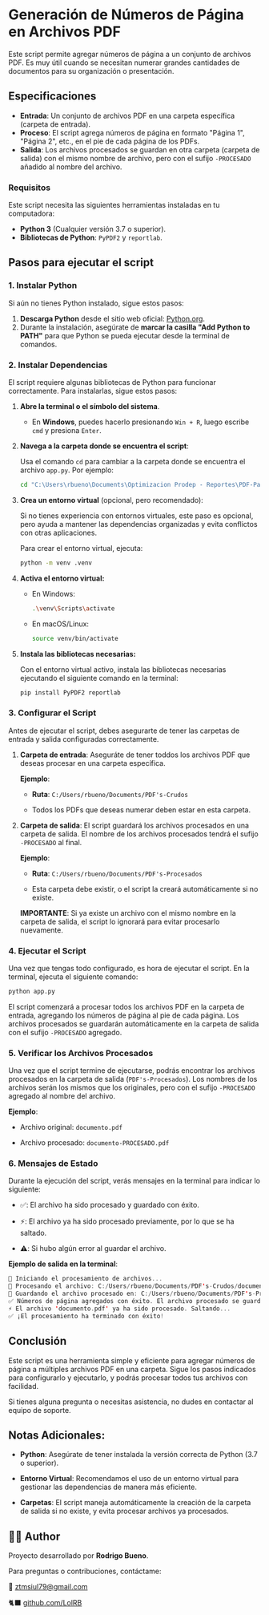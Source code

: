 # **Generación de Números de Página en Archivos PDF**

Este script permite agregar números de página a un conjunto de archivos PDF. Es muy útil cuando se necesitan numerar grandes cantidades de documentos para su organización o presentación.

## **Especificaciones**

- **Entrada**: Un conjunto de archivos PDF en una carpeta específica (carpeta de entrada).
- **Proceso**: El script agrega números de página en formato "Página 1", "Página 2", etc., en el pie de cada página de los PDFs.
- **Salida**: Los archivos procesados se guardan en otra carpeta (carpeta de salida) con el mismo nombre de archivo, pero con el sufijo `-PROCESADO` añadido al nombre del archivo.

### **Requisitos**

Este script necesita las siguientes herramientas instaladas en tu computadora:

- **Python 3** (Cualquier versión 3.7 o superior).
- **Bibliotecas de Python**: `PyPDF2` y `reportlab`.

## **Pasos para ejecutar el script**

### 1. **Instalar Python**

Si aún no tienes Python instalado, sigue estos pasos:

1. **Descarga Python** desde el sitio web oficial: [Python.org](https://www.python.org/downloads/).
2. Durante la instalación, asegúrate de **marcar la casilla "Add Python to PATH"** para que Python se pueda ejecutar desde la terminal de comandos.

### 2. **Instalar Dependencias**

El script requiere algunas bibliotecas de Python para funcionar correctamente. Para instalarlas, sigue estos pasos:

1. **Abre la terminal o el símbolo del sistema**.
   - En **Windows**, puedes hacerlo presionando `Win + R`, luego escribe `cmd` y presiona `Enter`.
   
2. **Navega a la carpeta donde se encuentra el script**:
   
   Usa el comando `cd` para cambiar a la carpeta donde se encuentra el archivo `app.py`. Por ejemplo:

    ```bash
   cd "C:\Users\rbueno\Documents\Optimizacion Prodep - Reportes\PDF-Page-Edit"
    ```

3. **Crea un entorno virtual** (opcional, pero recomendado):

    Si no tienes experiencia con entornos virtuales, este paso es opcional, pero ayuda a mantener las dependencias organizadas y evita conflictos con otras aplicaciones.

    Para crear el entorno virtual, ejecuta:

    ```bash
    python -m venv .venv
    ```

4. **Activa el entorno virtual:**

    - En Windows:

        ```bash
        .\venv\Scripts\activate
        ```
        
    - En macOS/Linux:

        ```bash
        source venv/bin/activate
        ```

5. **Instala las bibliotecas necesarias:**

    Con el entorno virtual activo, instala las bibliotecas necesarias ejecutando el siguiente comando en la terminal:

    ```bash
    pip install PyPDF2 reportlab
    ```

### 3. **Configurar el Script**

Antes de ejecutar el script, debes asegurarte de tener las carpetas de entrada y salida configuradas correctamente.

1. **Carpeta de entrada**: Aseguráte de tener toddos los archivos PDF que deseas procesar en una carpeta específica.

    **Ejemplo**:

    - **Ruta**: `C:/Users/rbueno/Documents/PDF's-Crudos`

    - Todos los PDFs que deseas numerar deben estar en esta carpeta.

2. **Carpeta de salida**: El script guardará los archivos procesados en una carpeta de salida. El nombre de los archivos procesados tendrá el sufijo `-PROCESADO` al final.

    **Ejemplo**:

    - **Ruta**: `C:/Users/rbueno/Documents/PDF's-Procesados`

    - Esta carpeta debe existir, o el script la creará automáticamente si no existe.

    **IMPORTANTE**: Si ya existe un archivo con el mismo nombre en la carpeta de salida, el script lo ignorará para evitar procesarlo nuevamente.

### **4. Ejecutar el Script**

Una vez que tengas todo configurado, es hora de ejecutar el script. En la terminal, ejecuta el siguiente comando:

```bash
python app.py
```

El script comenzará a procesar todos los archivos PDF en la carpeta de entrada, agregando los números de página al pie de cada página. Los archivos procesados se guardarán automáticamente en la carpeta de salida con el sufijo `-PROCESADO` agregado.

### **5. Verificar los Archivos Procesados**

Una vez que el script termine de ejecutarse, podrás encontrar los archivos procesados en la carpeta de salida (`PDF's-Procesados`). Los nombres de los archivos serán los mismos que los originales, pero con el sufijo `-PROCESADO` agregado al nombre del archivo.

**Ejemplo**:

- Archivo original: `documento.pdf`

- Archivo procesado: `documento-PROCESADO.pdf`

### **6. Mensajes de Estado**

Durante la ejecución del script, verás mensajes en la terminal para indicar lo siguiente:

- ✅: El archivo ha sido procesado y guardado con éxito.

- ⚡: El archivo ya ha sido procesado previamente, por lo que se ha saltado.

- ⚠️: Si hubo algún error al guardar el archivo.

**Ejemplo de salida en la terminal**:

```swift
🔄 Iniciando el procesamiento de archivos...
📄 Procesando el archivo: C:/Users/rbueno/Documents/PDF's-Crudos/documento.pdf
💾 Guardando el archivo procesado en: C:/Users/rbueno/Documents/PDF's-Procesados/documento-PROCESADO.pdf
✅ Números de página agregados con éxito. El archivo procesado se guardó como 'C:/Users/rbueno/Documents/PDF's-Procesados/documento-PROCESADO.pdf'.
⚡ El archivo 'documento.pdf' ya ha sido procesado. Saltando...
✅ ¡El procesamiento ha terminado con éxito!
```

## Conclusión
Este script es una herramienta simple y eficiente para agregar números de página a múltiples archivos PDF en una carpeta. Sigue los pasos indicados para configurarlo y ejecutarlo, y podrás procesar todos tus archivos con facilidad.

Si tienes alguna pregunta o necesitas asistencia, no dudes en contactar al equipo de soporte.

## Notas Adicionales:

- **Python**: Asegúrate de tener instalada la versión correcta de Python (3.7 o superior).

- **Entorno Virtual**: Recomendamos el uso de un entorno virtual para gestionar las dependencias de manera más eficiente.

- **Carpetas**: El script maneja automáticamente la creación de la carpeta de salida si no existe, y evita procesar archivos ya procesados.

## 🧑‍💻 Author

Proyecto desarrollado por **Rodrigo Bueno**.  

Para preguntas o contribuciones, contáctame:

📧 [ztmsiul79@gmail.com](mailto:ztmsiul79@gmail.com)  

🐈‍⬛ [github.com/LolRB](https://github.com/LolRB)